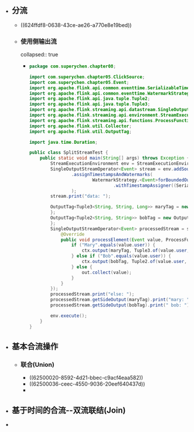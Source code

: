 - ## 分流
	- ((624ffdf8-0638-43ce-ae26-a770e8e19bed))
	- ### 使用侧输出流
	  collapsed:: true
		- ```java
		  package com.superychen.chapter08;
		  
		  import com.superychen.chapter05.ClickSource;
		  import com.superychen.chapter05.Event;
		  import org.apache.flink.api.common.eventtime.SerializableTimestampAssigner;
		  import org.apache.flink.api.common.eventtime.WatermarkStrategy;
		  import org.apache.flink.api.java.tuple.Tuple2;
		  import org.apache.flink.api.java.tuple.Tuple3;
		  import org.apache.flink.streaming.api.datastream.SingleOutputStreamOperator;
		  import org.apache.flink.streaming.api.environment.StreamExecutionEnvironment;
		  import org.apache.flink.streaming.api.functions.ProcessFunction;
		  import org.apache.flink.util.Collector;
		  import org.apache.flink.util.OutputTag;
		  
		  import java.time.Duration;
		  
		  public class SplitStreamTest {
		      public static void main(String[] args) throws Exception {
		          StreamExecutionEnvironment env = StreamExecutionEnvironment.getExecutionEnvironment();
		          SingleOutputStreamOperator<Event> stream = env.addSource(new ClickSource())
		                  .assignTimestampsAndWatermarks(
		                          WatermarkStrategy.<Event>forBoundedOutOfOrderness(Duration.ZERO)
		                                  .withTimestampAssigner((SerializableTimestampAssigner<Event>) (element, recordTimestamp) -> element.timestamp)
		                  );
		          stream.print("data: ");
		  
		          OutputTag<Tuple3<String, String, Long>> maryTag = new OutputTag<Tuple3<String, String, Long>>("mary") {
		          };
		          OutputTag<Tuple2<String, String>> bobTag = new OutputTag<Tuple2<String, String>>("bob") {
		          };
		          SingleOutputStreamOperator<Event> processedStream = stream.process(new ProcessFunction<Event, Event>() {
		              @Override
		              public void processElement(Event value, ProcessFunction<Event, Event>.Context ctx, Collector<Event> out) throws Exception {
		                  if ("Mary".equals(value.user)) {
		                      ctx.output(maryTag, Tuple3.of(value.user, value.url, value.timestamp));
		                  } else if ("Bob".equals(value.user)) {
		                      ctx.output(bobTag, Tuple2.of(value.user, value.url));
		                  } else {
		                      out.collect(value);
		                  }
		              }
		          });
		          processedStream.print("else: ");
		          processedStream.getSideOutput(maryTag).print("mary: ");
		          processedStream.getSideOutput(bobTag).print(" bob: ");
		  
		          env.execute();
		      }
		  }
		  ```
- ## 基本合流操作
	- ### 联合(Union)
		- ((62500020-8592-4d21-bbec-c9acf4eaa582))
		- ((62500036-ceec-4550-9036-20eef640437d))
		-
- ## 基于时间的合流--双流联结(Join)
-